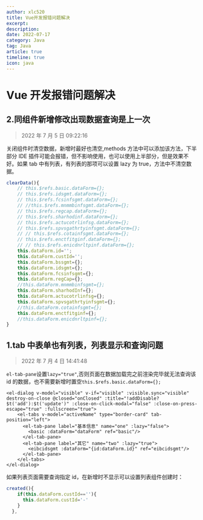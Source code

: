```yaml
---
author: xlc520
title: Vue开发报错问题解决
excerpt: 
description: 
date: 2022-07-17
category: Java
tag: Java
article: true
timeline: true
icon: java
---
```


# Vue 开发报错问题解决

## 2.同组件新增修改出现数据查询是上一次

> 2022 年 7 月 5 日 09:22:16

关闭组件时清空数据，新增时最好也清空,methods 方法中可以添加该方法，下半部分 IDE 插件可能会报错，但不影响使用，也可以使用上半部分，但是效果不好。如果
tab 中有列表，有列表的那项可以设置 lazy 为 true，方法中不清空数据。

```typescript
clearData(){
    // this.$refs.basic.dataForm={};
    // this.$refs.idsgmt.dataForm={};
    // this.$refs.fcsinfsgmt.dataForm={};
    // //this.$refs.mnmmbinfsgmt.dataForm={};
    // this.$refs.regcap.dataForm={};
    // this.$refs.sharhodinf.dataForm={};
    // this.$refs.actucotrlinfsg.dataForm={};
    // this.$refs.spvsgathrtyinfsgmt.dataForm={};
    // // this.$refs.cotainfsgmt.dataForm={};
    // this.$refs.enctfitginf.dataForm={};
    // // this.$refs.enicdnrltpinf.dataForm={};
    this.dataForm.id='';
    this.dataForm.custId='';
    this.dataForm.bssgmt={};
    this.dataForm.idsgmt={};
    this.dataForm.fcsinfsgmt={};
    this.dataForm.regCap={};
    //this.dataForm.mnmmbinfsgmt={};
    this.dataForm.sharhodInf={};
    this.dataForm.actucotrlinfsg={};
    this.dataForm.spvsgathrtyinfsgmt={};
    //this.dataForm.cotainfsgmt={};
    this.dataForm.enctfitginf={};
    //this.dataForm.enicdnrltpinf={};
}
```

## 1.tab 中表单也有列表，列表显示和查询问题

> 2022 年 7 月 4 日 14:41:48

`el-tab-pane`设置`lazy="true"`,否则页面在数据加载完之前渲染完毕就无法查询该 id
的数据，也不需要新增时置空`this.$refs.basic.dataForm={};`

```vue
<el-dialog v-model="visible" v-if="visible" :visible.sync="visible" destroy-on-close @closed="onClosed" :title="!addDisable?$t('add'):$t('update')" :close-on-click-modal="false" :close-on-press-escape="true" :fullscreen="true">
    <el-tabs v-model="activeName" type="border-card" tab-position="left">
      <el-tab-pane label="基本信息" name="one" :lazy="false">
        <basic :dataForm="dataForm" ref="basic"/>
      </el-tab-pane>
      <el-tab-pane label="其它" name="two" :lazy="true">
        <eibcidsgmt :dataForm="{id:dataForm.id}" ref="eibcidsgmt"/>
      </el-tab-pane>
    </el-tabs>
</el-dialog>
```

如果列表页面需要查询指定 id，在新增时不显示可以设置列表组件创建时：

```typescript
created(){
    if(this.dataForm.custId==''){
      this.dataForm.custId='-'
    }
  },
```
